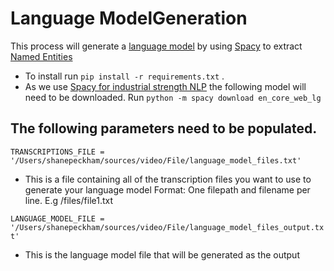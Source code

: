 # Language ModelGeneration

This process will generate a [language model](https://docs.microsoft.com/en-us/azure/cognitive-services/custom-speech-service/customspeech-how-to-topics/cognitive-services-custom-speech-create-language-model) by using [Spacy](https://spacy.io/) to extract [Named Entities](https://spacy.io/usage/linguistic-features#section-named-entities)

* To install run ```pip install -r requirements.txt``` .
* As we use [Spacy for industrial strength NLP](https://spacy.io/) the following model will need to be downloaded. Run ```python -m spacy download en_core_web_lg```

## The following parameters need to be populated. 

```TRANSCRIPTIONS_FILE = '/Users/shanepeckham/sources/video/File/language_model_files.txt'```
* This is a file containing all of the transcription files you want to use to generate your language model
 Format: One filepath and filename per line. E.g /files/file1.txt

```LANGUAGE_MODEL_FILE = '/Users/shanepeckham/sources/video/File/language_model_files_output.txt'```
* This is the language model file that will be generated as the output




